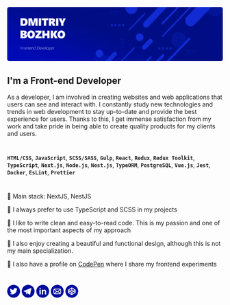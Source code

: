 <img src="./banner.png">

## **I'm a Front-end Developer**

As a developer, I am involved in creating websites and web applications that users can see and interact with. I constantly study new technologies and trends in web development to stay up-to-date and provide the best experience for users. Thanks to this, I get immense satisfaction from my work and take pride in being able to create quality products for my clients and users.

#

**`HTML/CSS`**, **`JavaScript`**, **`SCSS/SASS`**, **`Gulp`**, **`React`**, **`Redux`**, **`Redux Toolkit`**, **`TypeScript`**, **`Next.js`**, **`Node.js`**, **`Nest.js`**, **`TypeORM`**, **`PostgreSQL`**, **`Vue.js`**, **`Jest`**, **`Docker`**, **`EsLint`**, **`Prettier`**

#

🔷 Main stack: NextJS, NestJS

🔷 I always prefer to use TypeScript and SCSS in my projects

🔷 I like to write clean and easy-to-read code. This is my passion and one of the most important aspects of my approach

🔷 I also enjoy creating a beautiful and functional design, although this is not my main specialization.

🔷 I also have a profile on [CodePen](https://codepen.io/finikkkk) where I share my frontend experiments

#

<a href="https://twitter.com/i_am_fin1k"><img src="./icons/twitter.svg" alt="twitter" width="30" height="30"></a>
<a href="https://t.me/finik_xxx"><img src="./icons/telegram2.svg" alt="telegram" width="30" height="30"></a>
<a href="https://www.linkedin.com/in/finikkkk/"><img src="./icons/linkedin2.svg" alt="linkedin" width="30" height="30"></a>
<a href="mailto:finikdigi@gmail.com"><img src="./icons/email.svg" alt="email" width="30" height="30"></a>
<a href="https://codepen.io/finikkkk"><img src="./icons/codepen.svg" alt="codepen" width="30" height="30"></a>
